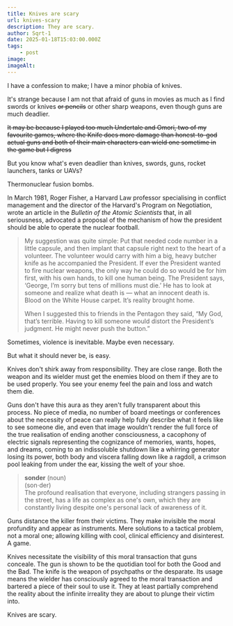 ```yaml
---
title: Knives are scary
url: knives-scary
description: They are scary.
author: Sqrt-1
date: 2025-01-18T15:03:00.000Z
tags:
    - post
image:
imageAlt:
---
```


I have a confession to make; I have a minor phobia of knives.

It's strange because I am not that afraid of guns in movies as much as I find swords or knives <s>or pencils</s> or other sharp weapons, even though guns are much deadlier.

<s>It may be because I played too much Undertale and Omori, two of my favourite games, where the Knife does more damage than honest-to-god actual guns and both of their main characters can wield one sometime in the game but I digress</s>

But you know what's even deadlier than knives, swords, guns, rocket launchers, tanks or UAVs?

Thermonuclear fusion bombs.

In March 1981, Roger Fisher, a Harvard Law professor specialising in conflict management and the director of the Harvard's Program on Negotiation, wrote an article in the *Bulletin of the Atomic Scientists* that, in all seriousness, advocated a proposal of the mechanism of how the president should be able to operate the nuclear football.

> My suggestion was quite simple: Put that needed code number in a little capsule, and then implant that capsule right next to the heart of a volunteer. The volunteer would carry with him a big, heavy butcher knife as he accompanied the President. If ever the President wanted to fire nuclear weapons, the only way he could do so would be for him first, with his own hands, to kill one human being. The President says, ‘George, I’m sorry but tens of millions must die.’ He has to look at someone and realize what death is — what an innocent death is. Blood on the White House carpet. It’s reality brought home.
> 
> When I suggested this to friends in the Pentagon they said, “My God, that’s terrible. Having to kill someone would distort the President’s judgment. He might never push the button.”


Sometimes, violence is inevitable. Maybe even necessary. 

But what it should never be, is easy.

Knives don't shirk away from responsibility. They are close range. Both the weapon and its wielder must get the enemies blood on them if they are to be used properly. You see your enemy feel the pain and loss and watch them die.

Guns don't have this aura as they aren't fully transparent about this process. No piece of media, no number of board meetings or conferences about the necessity of peace can really help fully describe what it feels like to see someone die, and even that image wouldn't render the full force of the true realisation of ending another consciousness, a cacophony of electric signals representing the cognizance of memories, wants, hopes, and dreams, coming to an indissoluble shutdown like a whirring generator losing its power, both body and viscera falling down like a ragdoll, a crimson pool leaking from under the ear, kissing the welt of your shoe.

> <b>sonder</b> (noun)<br>
> (son⋅der)<br>
> The profound realisation that everyone, including strangers passing in the street, has a life as complex as one's own, which they are constantly living despite one's personal lack of awareness of it.

Guns distance the killer from their victims. They make invisible the moral profundity and appear as instruments. Mere solutions to a tactical problem, not a moral one; allowing killing with cool, clinical efficiency and disinterest. A game.

Knives necessitate the visibility of this moral transaction that guns conceale. The gun is shown to be the quotidian tool for both the Good and the Bad. The knife is the weapon of psychpaths or the desparate. Its usage means the wielder has consciously agreed to the moral transaction and bartered a piece of their soul to use it. They at least partially comprehend the reality about the infinite irreality they are about to plunge their victim into.

Knives are scary.